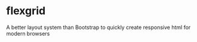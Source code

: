 # flexgrid
A better layout system than Bootstrap to quickly create responsive html for modern browsers
